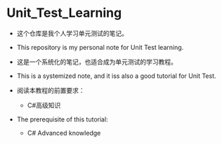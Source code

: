# Unit_Test_Learning

* 这个仓库是我个人学习单元测试的笔记。
* This repository is my personal note for Unit Test learning.

* 这是一个系统化的笔记，也适合成为单元测试的学习教程。
* This is a systemized note, and it iss also a good tutorial for Unit Test.

* 阅读本教程的前置要求：
  - C#高级知识
  
* The prerequisite of this tutorial:
  - C# Advanced knowledge
